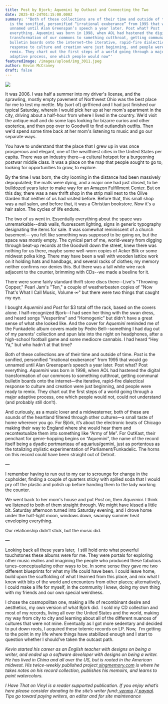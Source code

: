 ```yaml
---
title: Post by Bjork; Aquemini by Outkast and Connecting the Two
date: 2025-03-24T01:15:00.000Z
summary: '"Both of these collections are of their time and outside of time. Post
  is the sonified, personified “irrational exuberance” from 1995 that would go
  unnamed until Alan Greenspan’s speech a year later. Post what? Post
  everything. Aquemini was born in 1998, when AOL had hastened the digital
  transformation of our commons to something cutthroat, getting communal
  bulletin boards onto the internet—the iterative, rapid-fire dialectical
  response to culture and creation were just beginning, and people were ready to
  remix. They chart out the first steps of a world going through a major
  adaptive process, one which people would now"'
featuredImage: /images/upload/img_3011.jpeg
author: Kevin McCraney
draft: false
---
```

![](/images/upload/img_3011.jpeg)

It was 2006. I was half a summer into my driver's license, and the sprawling, mostly empty pavement of Northwest Ohio was the best place for me to test my mettle. My (sort of) girlfriend and I had just finished our typical Saturday, wherein I would pick her up at her mom's apartment in the city, driving about a half-hour from where I lived in the country. We'd visit the antique mall and do some laps looking for bizarre curios and other esoterica, and then pop over to Goodwill to find outlandish outfits. Then we'd spend some time back at her mom's listening to music and go our separate ways.

You have to understand that the place that I grew up in was once prosperous and elegant, one of the wealthiest cities in the United States per capita. There was an industry there—a cultural hotspot for a burgeoning postwar middle class. It was a place on the map that people sought to go to, looking for opportunities to grow, to explore.

By the time I was born, the city looming in the distance had been massively depopulated; the malls were dying, and a major one had just closed, to be bulldozed years later to make way for an Amazon Fulfillment Center. But on this day, there was a new thrift shop in the strip mall next to the Olive Garden that neither of us had visited before. Before that, this small shop was a nail salon, and before that, it was a Christian bookstore. Now it's a hair salon. The cycles of life endure.

The two of us went in. Essentially everything about the space was unremarkable--drab walls, fluorescent lighting, signs in generic typography designating the items for sale. It was somewhat reminiscent of a church basement— you felt like something was supposed to be going on, but the space was mostly empty. The cynical part of me, world-weary from digging through beat-up records at the Goodwill down the street, knew there was nothing for us there, maybe some well-worn copies of Acker Bilk or some midwest polka king. There may have been a wall with wooden lattice work on it holding hats and handbags, and several racks of clothes; my memory neither confirms nor denies this. But there was a tall white wire rack adjacent to the counter, brimming with CDs--we made a beeline for it.

There were some fairly standard thrift store discs there--Live's "Throwing Copper," Pearl Jam's "Ten," a couple of weatherbeaten copies of "Now That's What I Call Music, Volume ∞" but there were two things that caught my eye.

I bought *Aquemini* and *Post* for $3 total off the rack, based on the covers alone. I half-recognized Bjork--I had seen her thing with the swan dress, and heard songs “Vespertine” and “Homogenic” but didn't have a great sense of what she looked like. And the cover for *Aquemini* reminded me of the Funkadelic album covers made by Pedro Bell--something I had dug out of my parents' collection and spun late into the night on headphones, after a high-school football game and some mediocre cannabis. I had heard “Hey Ya,” but who hadn’t at that time?

Both of these collections are of their time and outside of time. *Post* is the sonified, personified “irrational exuberance” from 1995 that would go unnamed until Alan Greenspan’s speech a year later. Post what? Post everything. *Aquemini* was born in 1998, when AOL had hastened the digital transformation of our commons to something cutthroat, getting communal bulletin boards onto the internet—the iterative, rapid-fire dialectical response to culture and creation were just beginning, and people were ready to remix. They chart out the first steps of a world going through a major adaptive process, one which people would not, could not understand (and probably still don’t).

And curiously, as a music lover and a midwesterner, both of these are sounds of the heartland filtered through other cultures—a small taste of home wherever you go. For Björk, it’s about the electronic beats of Chicago making their way to England where she would hear them and recontextualize them into something like “Army of Me”. For OutKast, their penchant for genre-hopping begins on “Aquemini”, the name of the record itself being a dyadic portmanteau of aquarius/gemini, just as portentous as the totalizing stylistic experimentation of Parliament/Funkadelic. The horns on this record could have been straight out of Detroit.

—

I remember having to run out to my car to scrounge for change in the cupholder, finding a couple of quarters sticky with spilled soda that I would pry off the plastic and polish up before handing them to the lady working the counter. 

We went back to her mom's house and put *Post* on, then *Aquemini*. I think we listened to both of them straight through. We might have kissed a little bit. Saturday afternoon turned into Saturday evening, and I drove home under the half-light moon, windows down, swampy summer heat enveloping everything.

Our relationship didn’t stick, but the music did.

—

Looking back all these years later,  I still hold onto what powerful touchstones these albums were for me. They were portals for exploring other music realms and imagining the people who produced these fabulous tunes–conceptualizing other ways to be. In some sense they gave me two different blueprints for what my life could have been. I could leave home, build upon the scaffolding of what I learned from this place, and mix what I knew with bits of the world and encounters from other places; alternatively, I could make a life for myself, in the community I knew, doing my own thing with my friends and our own special weirdness.

I chose the cosmopolitan one, making a life of recombinant desire and aesthetics, my own version of what Björk did.  I sold my CD collection and most of my records, living all over the United States and the world, making my way from city to city and learning about all of the different nuances of cultures that were not mine. Eventually as I got more sedentary and decided to put down roots, I acquired these totemic records on LP. Now,  I’m getting to the point in my life where things have stabilized enough and I start to question whether I should’ve taken the outcast path.

*Kevin started his career as an English teacher with designs on being a writer, and ended up a software developer with designs on being a writer. He has lived in China and all over the US, but is rooted in the American midwest. His twice-weekly published project[ singmemory.com](http://singmemory.com) is where he takes notes on his record collection, publishes his memoirs, and learns to paint watercolors.*

*I Have That on Vinyl is a reader supported publication. If you enjoy what’s here please consider donating to the site’s writer fund:[ venmo](https://account.venmo.com/u/Michele-Catalano2659) //[ paypal](https://www.paypal.com/paypalme/goingitaloneny?country.x=US&locale.x=en_US)*. *Tips go toward paying writers, an editor and for site maintenance*
